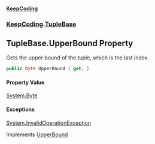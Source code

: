#### [KeepCoding](index.md 'index')
### [KeepCoding](KeepCoding.md 'KeepCoding').[TupleBase](KeepCoding_TupleBase.md 'KeepCoding.TupleBase')
## TupleBase.UpperBound Property
Gets the upper bound of the tuple, which is the last index.  
```csharp
public byte UpperBound { get; }
```
#### Property Value
[System.Byte](https://docs.microsoft.com/en-us/dotnet/api/System.Byte 'System.Byte')
#### Exceptions
[System.InvalidOperationException](https://docs.microsoft.com/en-us/dotnet/api/System.InvalidOperationException 'System.InvalidOperationException')  

Implements [UpperBound](KeepCoding_ITuple_UpperBound.md 'KeepCoding.ITuple.UpperBound')  
